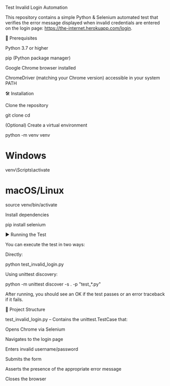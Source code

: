 Test Invalid Login Automation

This repository contains a simple Python & Selenium automated test that verifies the error message displayed when invalid credentials are entered on the login page: https://the-internet.herokuapp.com/login.

🚀 Prerequisites

Python 3.7 or higher

pip (Python package manager)

Google Chrome browser installed

ChromeDriver (matching your Chrome version) accessible in your system PATH

🛠️ Installation

Clone the repository

git clone <your-repo-url>
cd <your-repo-folder>

(Optional) Create a virtual environment

python -m venv venv
# Windows
venv\Scripts\activate
# macOS/Linux
source venv/bin/activate

Install dependencies

pip install selenium

▶️ Running the Test

You can execute the test in two ways:

Directly:

python test_invalid_login.py

Using unittest discovery:

python -m unittest discover -s . -p "test_*.py"

After running, you should see an OK if the test passes or an error traceback if it fails.

📂 Project Structure

test_invalid_login.py – Contains the unittest.TestCase that:

Opens Chrome via Selenium

Navigates to the login page

Enters invalid username/password

Submits the form

Asserts the presence of the appropriate error message

Closes the browser

